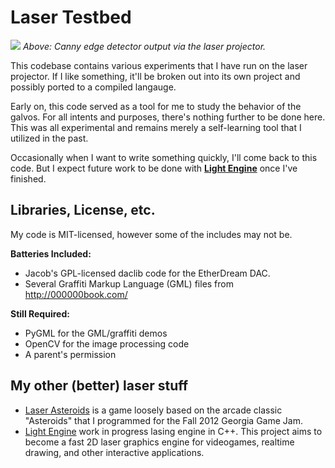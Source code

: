 Laser Testbed
=============
[![](http://i.imgur.com/EVfFMyz.jpg)](#)
*Above: Canny edge detector output via the laser projector.*

This codebase contains various experiments that I have run on the laser projector. If I like something, it'll be broken out into its own project and possibly ported to a compiled langauge. 

Early on, this code served as a tool for me to study the behavior
of the galvos. For all intents and purposes, there's nothing further to be done here. This was all experimental and remains merely a self-learning tool that I utilized in the past. 

Occasionally when I want to write something quickly, I'll come back to this code. But I expect future work to be done with **[Light Engine](https://github.com/echelon/light-engine)** once I've finished.

Libraries, License, etc.
------------------------
My code is MIT-licensed, however some of the includes may not be.

**Batteries Included:**

* Jacob's GPL-licensed daclib code for the EtherDream DAC. 
* Several Graffiti Markup Language (GML) files from 
  http://000000book.com/

**Still Required:**

* PyGML for the GML/graffiti demos
* OpenCV for the image processing code
* A parent's permission

My other (better) laser stuff
-----------------------------
* [Laser Asteroids](https://github.com/echelon/laser-asteroids) is a game loosely based on the arcade classic "Asteroids" that I programmed for the Fall 2012 Georgia Game Jam. 
* [Light Engine](https://github.com/echelon/light-engine) work in progress lasing engine in C++. This project aims to become a fast 2D laser graphics engine for videogames, realtime drawing, and other interactive applications.

